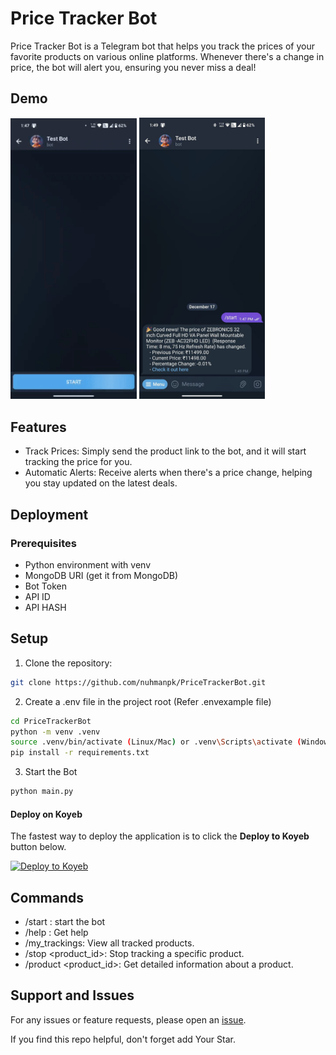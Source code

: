 # Price Tracker Bot

Price Tracker Bot is a Telegram bot that helps you track the prices of your favorite products on various online platforms. Whenever there's a change in price, the bot will alert you, ensuring you never miss a deal!

## Demo

<!-- ![Bot Demo](./demos/priceTrackerbot.gif)
![Product Tracking](./demos/ss-pricetracker.jpg) -->
<img src="./demos/priceTrackerbot.gif" alt="Bot Demo" width="40%">
<img src="./demos/ss-pricetracker.jpg" alt="Product Tracking" width="40%">

## Features
- Track Prices: Simply send the product link to the bot, and it will start tracking the price for you.
- Automatic Alerts: Receive alerts when there's a price change, helping you stay updated on the latest deals.

## Deployment
### Prerequisites

* Python environment with venv
* MongoDB URI (get it from MongoDB)
* Bot Token
* API ID
* API HASH

## Setup
1. Clone the repository:

```bash
git clone https://github.com/nuhmanpk/PriceTrackerBot.git
```

2. Create a .env file in the project root (Refer .envexample file)

```bash
cd PriceTrackerBot
python -m venv .venv
source .venv/bin/activate (Linux/Mac) or .venv\Scripts\activate (Windows)
pip install -r requirements.txt

```

3. Start the Bot

```bash
python main.py
```


#### Deploy on Koyeb

The fastest way to deploy the application is to click the **Deploy to Koyeb** button below.

[![Deploy to Koyeb](https://www.koyeb.com/static/images/deploy/button.svg)](https://app.koyeb.com/deploy?type=git&repository=github.com/nuhmanpk/PriceTrackerBot&branch=main&name=pricetrackerbot)

## Commands
* /start : start the bot
* /help : Get help
* /my_trackings: View all tracked products.
* /stop <product_id>: Stop tracking a specific product.
* /product <product_id>: Get detailed information about a product.

## Support and Issues
For any issues or feature requests, please open an [issue](https://github.com/nuhmanpk/PriceTrackerBot/issues).

If you find this repo helpful, don't forget add Your Star.
